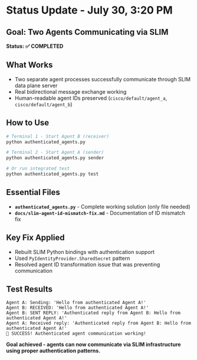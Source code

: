 # Status Update - July 30, 3:20 PM

## Goal: Two Agents Communicating via SLIM

**Status: ✅ COMPLETED**

## What Works
- Two separate agent processes successfully communicate through SLIM data plane server
- Real bidirectional message exchange working
- Human-readable agent IDs preserved (`cisco/default/agent_a`, `cisco/default/agent_b`)

## How to Use
```bash
# Terminal 1 - Start Agent B (receiver)
python authenticated_agents.py

# Terminal 2 - Start Agent A (sender)
python authenticated_agents.py sender

# Or run integrated test
python authenticated_agents.py test
```

## Essential Files
- **`authenticated_agents.py`** - Complete working solution (only file needed)
- **`docs/slim-agent-id-mismatch-fix.md`** - Documentation of ID mismatch fix

## Key Fix Applied
- Rebuilt SLIM Python bindings with authentication support
- Used `PyIdentityProvider.SharedSecret` pattern
- Resolved agent ID transformation issue that was preventing communication

## Test Results
```
Agent A: Sending: 'Hello from authenticated Agent A!'
Agent B: RECEIVED: 'Hello from authenticated Agent A!'
Agent B: SENT REPLY: 'Authenticated reply from Agent B: Hello from authenticated Agent A!'
Agent A: Received reply: 'Authenticated reply from Agent B: Hello from authenticated Agent A!'
🎉 SUCCESS! Authenticated agent communication working!
```

**Goal achieved - agents can now communicate via SLIM infrastructure using proper authentication patterns.**